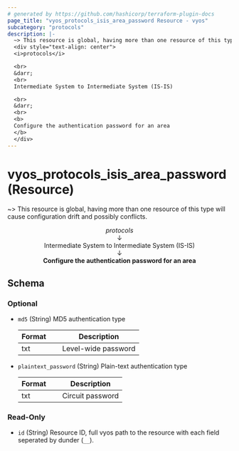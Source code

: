 ```yaml
---
# generated by https://github.com/hashicorp/terraform-plugin-docs
page_title: "vyos_protocols_isis_area_password Resource - vyos"
subcategory: "protocols"
description: |-
  ~> This resource is global, having more than one resource of this type will cause configuration drift and possibly conflicts.
  <div style="text-align: center">
  <i>protocols</i>

  <br>
  &darr;
  <br>
  Intermediate System to Intermediate System (IS-IS)

  <br>
  &darr;
  <br>
  <b>
  Configure the authentication password for an area
  </b>
  </div>
---
```


# vyos_protocols_isis_area_password (Resource)

~> This resource is global, having more than one resource of this type will cause configuration drift and possibly conflicts.

<div style="text-align: center">
<i>protocols</i>

<br>
&darr;
<br>
Intermediate System to Intermediate System (IS-IS)

<br>
&darr;
<br>
<b>
Configure the authentication password for an area
</b>
</div>



<!-- schema generated by tfplugindocs -->
## Schema

### Optional

- `md5` (String) MD5 authentication type

    |  Format &emsp; | Description  |
    |----------|---------------|
    |  txt  &emsp; |  Level-wide password  |
- `plaintext_password` (String) Plain-text authentication type

    |  Format &emsp; | Description  |
    |----------|---------------|
    |  txt  &emsp; |  Circuit password  |

### Read-Only

- `id` (String) Resource ID, full vyos path to the resource with each field seperated by dunder (`__`).
